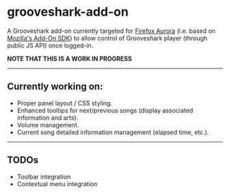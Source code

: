 grooveshark-add-on
==================


A Grooveshark add-on currently targeted for <a href="http://www.mozilla.org/en-US/firefox/aurora/">Firefox Aurora</a> (i.e. based on <a href="https://developer.mozilla.org/en-US/Add-ons">Mozilla's Add-On SDK</a>) to allow control of Grooveshark player (through public JS API) once logged-in.

**NOTE THAT THIS IS A WORK IN PROGRESS**

---------------------
Currently working on:
---------------------
 * Proper panel layout / CSS styling. 
 * Enhanced tooltips for next/previous songs (display associated information and arts).
 * Volume management.
 * Current song detailed information management (elapsed time, etc.). 
 
-----
TODOs
-----
 * Toolbar integration
 * Contextual menu integration
